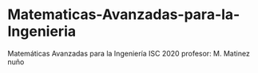 # Matematicas-Avanzadas-para-la-Ingenieria
  Matemáticas Avanzadas para la Ingeniería ISC 2020 
  profesor: M. Matinez nuño
